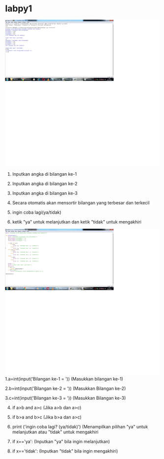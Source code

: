 # labpy1
![foto1](https://raw.githubusercontent.com/Ikhwan176/labpy1/master/ScreenShot%201.jpg)
1. Inputkan angka di bilangan ke-1

2. Inputkan angka di bilangan ke-2

3. Inputkan angka di bilangan ke-3

4. Secara otomatis akan mensortir bilangan yang terbesar dan terkecil

5. ingin coba lagi(ya/tidak)

6. ketik "ya" untuk melanjutkan dan ketik "tidak" untuk mengakhiri

![foto2](https://raw.githubusercontent.com/Ikhwan176/labpy1/master/ScreenShot.jpg)
1.a=int(input('Bilangan ke-1 = '))
	(Masukkan bilangan ke-1)
  
2.b=int(input('Bilangan ke-2 = '))
	(Masukkan Bilangan ke-2)
  
3.c=int(input('Bilangan ke-3 = '))
	(Masukkan Bilangan ke-3)
  
4. if a>b and a>c
	(Jika a>b dan a>c)
  
5. if b>a and b>c
	(Jika b>a dan a>c)
  
6. print ('ingin coba lagi? (ya/tidak)')
	(Menampilkan pilihan "ya" untuk melanjutkan atau "tidak" untuk mengakhiri
  
7. if x=='ya':
	(Inputkan "ya" bila ingin melanjutkan)
  
8. if x=='tidak':
	(Inputkan "tidak" bila ingin mengakhiri)
